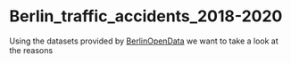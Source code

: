 # Berlin_traffic_accidents_2018-2020

Using the datasets provided by [BerlinOpenData](https://daten.berlin.de/kategorie/verkehr) we want to take a look at the reasons
